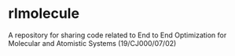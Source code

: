 # rlmolecule

A repository for sharing code related to End to End Optimization for Molecular and Atomistic Systems (19/CJ000/07/02)
